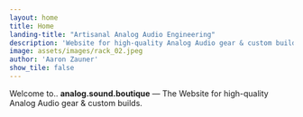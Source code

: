 ```yaml
---
layout: home
title: Home
landing-title: "Artisanal Analog Audio Engineering"
description: 'Website for high-quality Analog Audio gear & custom builds'
image: assets/images/rack_02.jpeg
author: 'Aaron Zauner'
show_tile: false
---
```


Welcome to.. **analog.sound.boutique** &mdash; The Website for high-quality Analog Audio gear & custom builds.


